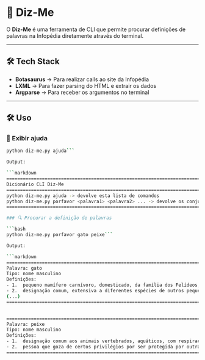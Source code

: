 # 📖 Diz-Me

O **Diz-Me** é uma ferramenta de CLI que permite procurar definições de palavras na Infopédia diretamente através do terminal.

---

## 🛠 Tech Stack

- **Botasaurus** → Para realizar calls ao site da Infopédia
- **LXML** → Para fazer parsing do HTML e extrair os dados
- **Argparse** → Para receber os argumentos no terminal

---

## 🛠 Uso

### 📌 Exibir ajuda

```bash
python diz-me.py ajuda```

Output:

```markdown
========================================================================================================================
Dicionário CLI Diz-Me
========================================================================================================================
python diz-me.py ajuda -> devolve esta lista de comandos
python diz-me.py porfavor <palavra1> <palavra2> ... -> devolve os conjuntos de dados associados às palavras na Infopédia
========================================================================================================================```

### 🔍 Procurar a definição de palavras

```bash
python diz-me.py porfavor gato peixe```

Output:

```markdown
========================================================================================================================
Palavra: gato
Tipo: nome masculino
Definições:
- 1.  pequeno mamífero carnívoro, domesticado, da família dos Felídeos, digitígrado e de garras retráteis, de que existem diversas raças, apresenta geralmente corpo esguio, com cerca de 50 centímetros de comprimento, patas curtas, cauda longa e pelagem macia, sendo tradicionalmente utilizado para caçar ou afugentar ratos
- 2.  designação comum, extensiva a diferentes espécies de outros pequenos mamíferos carnívoros da família dos Felídeos
(...)
========================================================================================================================


========================================================================================================================
Palavra: peixe
Tipo: nome masculino
Definições:
- 1.  designação comum aos animais vertebrados, aquáticos, com respiração branquial, esqueleto ósseo ou cartilaginoso, geralmente com o corpo coberto de escamas e membros em forma de barbatanas
- 2.  pessoa que goza de certos privilégios por ser protegida por outra, mais influente
========================================================================================================================```



